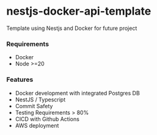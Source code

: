 # nestjs-docker-api-template

Template using Nestjs and Docker for future project

### Requirements 
- Docker
- Node >=20


### Features
- Docker development with integrated Postgres DB
- NestJS / Typescript
- Commit Safety
- Testing Requirements > 80%
- CICD with Github Actions
- AWS deployment

